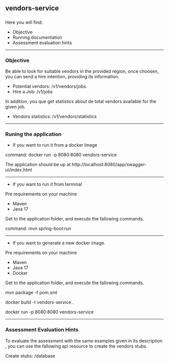 


## vendors-service
##### 

Here you will find:

* Objective
* Running documentation
* Assessment evaluation hints
___

### Objective
Be able to look for suitable vendors in the provided region, once choosen,
you can send a hire intention, providing its information.

* Potential vendors: /v1/vendors/jobs
* Hire a Job: /v1/jobs

In addition, you que get statistics about de total vendors available for
the given job.

* Vendors statistics: /v1/vendors/statistics

___
### Runing the application

* If you want to run it from a docker Image

command: docker run -p 8080:8080 vendors-service

The application should be up at http://localhost:8080/app/swagger-ui/index.html

___
* If you want to run it from terminal

Pre requirements on your machine
* Maven
* Java 17

Get to the application folder, and execute the fallowing commands.

command: mvn spring-boot:run

___
* If you want to generate a new docker image.

Pre requirements on your machine
* Maven
* Java 17
* Docker

Get to the application folder, and execute the fallowing commands.

mvn package -f pom.xml

docker build -t vendors-service .

docker run -p 8080:8080 vendors-service
___

### Assessment Evaluation Hints

To evaluate the assessment with the same examples given in its description
, you can use the fallowing api resource to create the vendors stubs.

Create stubs: /database